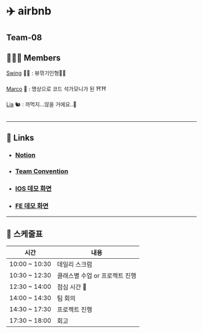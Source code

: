 # ✈️ airbnb

## Team-08

## 👨‍👧‍👦 Members

[Swing](https://github.com/swing-park) 🏌️‍♂️ : 뷰깎기인형🧚‍♂️ <br><br>
[Marco](https://github.com/95degree) 👻 : 명상으로 코드 석가모니가 된 ⛩⛩ <br><br>
[Lia](https://github.com/Lia316) 🐿 : 까먹지...않을 거에요..🌰 <br><br>

---

## 🔗 Links

- ### [Notion](https://www.notion.so/Team08-768dcf3cb1054933817c84a567c7ac97)
- ### [Team Convention](https://github.com/swing-park/airbnb/wiki)
- ### [IOS 데모 화면]()
- ### [FE 데모 화면]()

---

## 📜 스케줄표 

| 시간 | 내용 |
|-----|-----|
|10:00 ~ 10:30| 데일리 스크럼 |
|10:30 ~ 12:30| 클래스별 수업 or 프로젝트 진행 |
|12:30 ~ 14:00| 점심 시간 🍚 |
|14:00 ~ 14:30| 팀 회의 |
|14:30 ~ 17:30| 프로젝트 진행 |
|17:30 ~ 18:00| 회고 |
